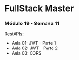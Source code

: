 # FullStack Master

### Módulo 19 - Semana 11
RestAPIs:
- Aula 01: JWT - Parte 1
- Aula 02: JWT - Parte 2
- Aula 03: CORS